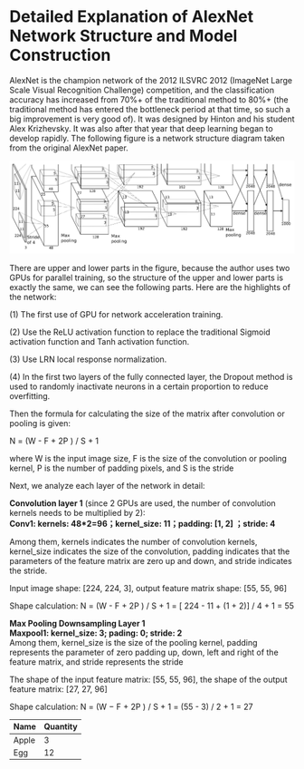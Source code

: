 # Detailed Explanation of AlexNet Network Structure and Model Construction

AlexNet is the champion network of the 2012 ILSVRC 2012 (ImageNet Large Scale Visual Recognition Challenge) competition, and the classification accuracy has increased from 70%+ of the traditional method to 80%+ (the traditional method has entered the bottleneck period at that time, so such a big improvement is very good of). It was designed by Hinton and his student Alex Krizhevsky. It was also after that year that deep learning began to develop rapidly. The following figure is a network structure diagram taken from the original AlexNet paper.

![image](https://github.com/HsiaoChungYen/Application-of-Deep-Learning-in-Image-Processing/blob/main/pytorch_classification/Project2_alexnet/AlexNet's_network_structure_diagram.png)

There are upper and lower parts in the figure, because the author uses two GPUs for parallel training, so the structure of the upper and lower parts is exactly the same, we can see the following parts. Here are the highlights of the network:

(1) The first use of GPU for network acceleration training.

(2) Use the ReLU activation function to replace the traditional Sigmoid activation function and Tanh activation function.

(3) Use LRN local response normalization.

(4) In the first two layers of the fully connected layer, the Dropout method is used to randomly inactivate neurons in a certain proportion to reduce overfitting.
  
Then the formula for calculating the size of the matrix after convolution or pooling is given:

   N = (W - F + 2P ) / S + 1

where W is the input image size, F is the size of the convolution or pooling kernel, P is the number of padding pixels, and S is the stride

Next, we analyze each layer of the network in detail:

**Convolution layer 1** (since 2 GPUs are used, the number of convolution kernels needs to be multiplied by 2):  
**Conv1: kernels: 48*2=96；kernel_size: 11；padding: [1, 2] ；stride: 4**

Among them, kernels indicates the number of convolution kernels, kernel_size indicates the size of the convolution, padding indicates that the parameters of the feature matrix are zero up and down, and stride indicates the stride.

Input image shape: [224, 224, 3], output feature matrix shape: [55, 55, 96]

Shape calculation: N = (W - F + 2P ) / S + 1 = [ 224 - 11 + (1 + 2)] / 4 + 1 = 55
  
**Max Pooling Downsampling Layer 1**  
**Maxpool1: kernel_size: 3; pading: 0; stride: 2**  
Among them, kernel_size is the size of the pooling kernel, padding represents the parameter of zero padding up, down, left and right of the feature matrix, and stride represents the stride

The shape of the input feature matrix: [55, 55, 96], the shape of the output feature matrix: [27, 27, 96]

Shape calculation: N = (W − F + 2P ) / S + 1 = (55 - 3) / 2 + 1 = 27


|Name |Quantity|
|-----|--------|
|Apple|3       |
|Egg  |12      |
